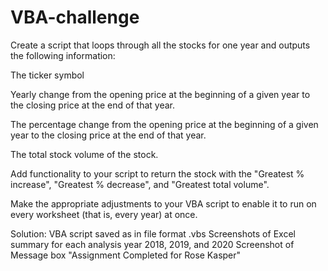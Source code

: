 # VBA-challenge

Create a script that loops through all the stocks for one year and outputs the following information:

  The ticker symbol

  Yearly change from the opening price at the beginning of a given year to the closing price at the end of that       year.

  The percentage change from the opening price at the beginning of a given year to the closing price at the end of     that year.

  The total stock volume of the stock.
  
  Add functionality to your script to return the stock with the "Greatest % increase", "Greatest % decrease", and     "Greatest total volume". 
  
  Make the appropriate adjustments to your VBA script to enable it to run on every worksheet (that is, every year)     at once.
  
  Solution:
    VBA script saved as in file format .vbs 
    Screenshots of Excel summary for each analysis year 2018, 2019, and 2020
    Screenshot of Message box "Assignment Completed for Rose Kasper"
